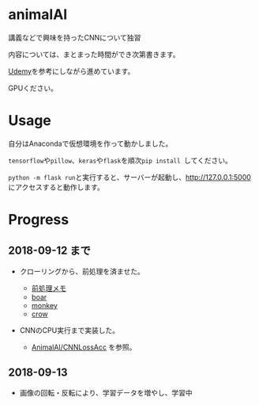 # animalAI
講義などで興味を持ったCNNについて独習

内容については、まとまった時間ができ次第書きます。

[Udemy](https://www.udemy.com/tensorflow-advanced/)を参考にしながら進めています。

GPUください。

# Usage
自分はAnacondaで仮想環境を作って動かしました。

`tensorflow`や`pillow`、`keras`や`flask`を順次`pip install `してください。

`python -m flask run`と実行すると、サーバーが起動し、http://127.0.0.1:5000 にアクセスすると動作します。



# Progress
## 2018-09-12 まで
- クローリングから、前処理を済ませた。
  - [前処理メモ](https://github.com/hysy/animalAI/blob/master/_etc/%E5%89%8D%E5%87%A6%E7%90%86%E3%83%A1%E3%83%A2.txt)
  - [boar](https://github.com/hysy/animalAI/tree/master/boar)
  - [monkey](https://github.com/hysy/animalAI/tree/master/monkey)
  - [crow](https://github.com/hysy/animalAI/tree/master/crow)

- CNNのCPU実行まで実装した。
  - [AnimalAI/CNNLossAcc](https://github.com/hysy/animalAI/tree/master/CNNLossAcc) を参照。

## 2018-09-13
- 画像の回転・反転により、学習データを増やし、学習中
